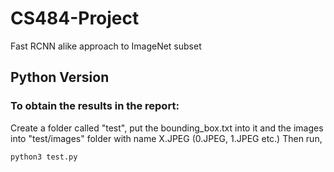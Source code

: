 # CS484-Project
Fast RCNN alike approach to ImageNet subset

## Python Version
### To obtain the results in the report:

Create a folder called "test", put the bounding_box.txt into it and the images into "test/images" folder with name X.JPEG (0.JPEG, 1.JPEG etc.)
Then run,
```
python3 test.py
```
